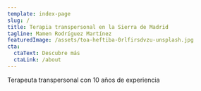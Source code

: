 ```yaml
---
template: index-page
slug: /
title: Terapia transpersonal en la Sierra de Madrid
tagline: Mamen Rodríguez Martínez
featuredImage: /assets/toa-heftiba-0rlfirsdvzu-unsplash.jpg
cta:
  ctaText: Descubre más
  ctaLink: /about
---
```

Terapeuta transpersonal con 10 años de experiencia